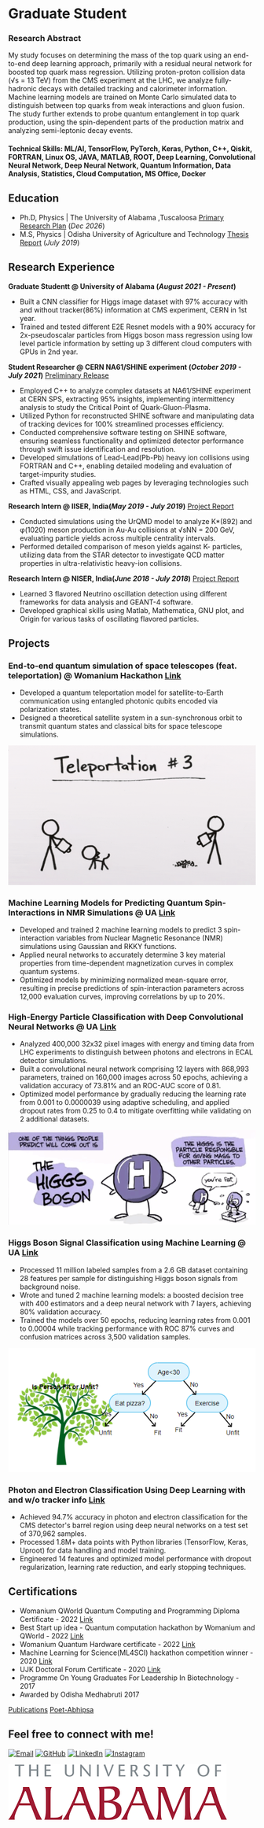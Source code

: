 # Graduate Student 


### Research Abstract 
My study focuses on determining the mass of the top quark using an end-to-end deep learning approach, primarily with a residual neural network for boosted top quark mass regression. Utilizing proton-proton collision data (√s = 13 TeV) from the CMS experiment at the LHC, we analyze fully-hadronic decays with detailed tracking and calorimeter information. Machine learning models are trained on Monte Carlo simulated data to distinguish between top quarks from weak interactions and gluon fusion. The study further extends to probe quantum entanglement in top quark production, using the spin-dependent parts of the production matrix and analyzing semi-leptonic decay events.

#### Technical Skills: ML/AI, TensorFlow, PyTorch, Keras, Python, C++, Qiskit, FORTRAN, Linux OS, JAVA, MATLAB, ROOT, Deep Learning, Convolutional Neural Network, Deep Neural Network, Quantum Information, Data Analysis, Statistics, Cloud Computation, MS Office, Docker

## Education
- Ph.D, Physics | The University of Alabama ,Tuscaloosa [Primary Research Plan](https://drive.google.com/file/d/1RRsIO2vIhgnPeQgKDPnwEc92JminMqJU/view?usp=sharing) (_Dec 2026_)			
- M.S, Physics	| Odisha University of Agriculture and Technology [Thesis Report](https://drive.google.com/file/d/1H5xK6hwNT2X3dFbX-xBKyLf0fzAcHjFq/view?usp=sharing) (_July 2019_)	 			        		

## Research Experience 
**Graduate Studentt @ University of Alabama (_August 2021 - Present_)** 
- Built a CNN classifier for Higgs image dataset with 97% accuracy with and without tracker(86%) information at CMS experiment, CERN in 1st year.
- Trained and tested different E2E Resnet models with a 90% accuracy for 2x-pseudoscalar particles from Higgs boson mass regression using low level particle information by setting up 3 different cloud computers with GPUs in 2nd year.
  
**Student Researcher @ CERN NA61/SHINE experiment (_October 2019 - July 2021_)** [Preliminary Release](https://indico.cern.ch/event/1048050/contributions/4403020/attachments/2261228/3840950/Collab_Release_Abhipsa(1).pdf)
- Employed C++ to analyze complex datasets at NA61/SHINE experiment at CERN SPS, extracting 95% insights, implementing intermittency analysis to study the Critical Point of Quark-Gluon-Plasma.
- Utilized Python for reconstructed SHINE software and manipulating data of tracking devices for 100% streamlined processes efficiency.
- Conducted comprehensive software testing on SHINE software, ensuring seamless functionality and optimized detector performance through swift issue identification and resolution.
- Developed simulations of Lead-Lead(Pb-Pb) heavy ion collisions using FORTRAN and C++, enabling detailed modeling and evaluation of target-impurity studies.
- Crafted visually appealing web pages by leveraging technologies such as HTML, CSS, and JavaScript.

**Research Intern @ IISER, India(_May 2019 - July 2019_)** [Project Report](https://drive.google.com/file/d/0B-xQ8sSxBLknZzEzMUxsb1JicksxbFh2WVBPUThxS0dScEtz/view?usp=sharing&resourcekey=0-opaBP2Dh5jMFLs-_yahnYw)
- Conducted simulations using the UrQMD model to analyze K*(892) and φ(1020) meson production in Au-Au collisions at √sNN = 200 GeV, evaluating particle yields across multiple centrality intervals.
- Performed detailed comparison of meson yields against K- particles, utilizing data from the STAR detector to investigate QCD matter properties in ultra-relativistic heavy-ion collisions.

**Research Intern @ NISER, India(_June 2018 - July 2018_)** [Project Report](https://drive.google.com/file/d/0B-xQ8sSxBLknQ0dmNmlzN1dUOUllaXFLZEVRSV91aVVvcmVB/view?usp=sharing&resourcekey=0-_gURPnwVPOKg7uKtcuqogg)
- Learned 3 flavored Neutrino oscillation detection using different frameworks for data analysis and GEANT-4 software.
- Developed graphical skills using Matlab, Mathematica, GNU plot, and Origin for various tasks of oscillating flavored particles.

## Projects
### End-to-end quantum simulation of space telescopes (feat. teleportation) @ Womanium Hackathon [Link](https://github.com/aviiacharya/Predict-the-orbit-of-the-James-Webb-space-telescope-with-a-quantum-algorithm---Herman-Kolden)
- Developed a quantum teleportation model for satellite-to-Earth communication using entangled photonic qubits encoded via polarization states.
- Designed a theoretical satellite system in a sun-synchronous orbit to transmit quantum states and classical bits for space telescope simulations.

![Quantum Teleportation](/assets/1489615804-teleportation.gif) 

### Machine Learning Models for Predicting Quantum Spin-Interactions in NMR Simulations @ UA [Link](https://github.com/aviiacharya/Machine-Learning-Models-for-Predicting-Quantum-Spin-Interactions-in-NMR-Simulations)
- Developed and trained 2 machine learning models to predict 3 spin-interaction variables from Nuclear Magnetic Resonance (NMR) simulations using Gaussian and RKKY functions.
- Applied neural networks to accurately determine 3 key material properties from time-dependent magnetization curves in complex quantum systems.
- Optimized models by minimizing normalized mean-square error, resulting in precise predictions of spin-interaction parameters across 12,000 evaluation curves, improving correlations by up to 20%.

### High-Energy Particle Classification with Deep Convolutional Neural Networks @ UA [Link](https://github.com/aviiacharya/High-Energy-Particle-Classification-with-Deep-Convolutional-Neural-Networks)
- Analyzed 400,000 32x32 pixel images with energy and timing data from LHC experiments to distinguish between photons and electrons in ECAL detector simulations.
- Built a convolutional neural network comprising 12 layers with 868,993 parameters, trained on 160,000 images across 50 epochs, achieving a validation accuracy of 73.81% and an ROC-AUC score of 0.81.
- Optimized model performance by gradually reducing the learning rate from 0.001 to 0.0000039 using adaptive scheduling, and applied dropout rates from 0.25 to 0.4 to mitigate overfitting while validating on 2 additional datasets.

![Higss boson gives mass to particles](/assets/higgs.png) 

### Higgs Boson Signal Classification using Machine Learning @ UA [Link](https://github.com/aviiacharya/Higgs-Boson-Signal-Classification-using-Machine-Learning)
- Processed 11 million labeled samples from a 2.6 GB dataset containing 28 features per sample for distinguishing Higgs boson signals from background noise.
- Wrote and tuned 2 machine learning models: a boosted decision tree with 400 estimators and a deep neural network with 7 layers, achieving 80% validation accuracy.
- Trained the models over 50 epochs, reducing learning rates from 0.001 to 0.00004 while tracking performance with ROC 87% curves and confusion matrices across 3,500 validation samples.

![Decision Tree](/assets/tree.png)

### Photon and Electron Classification Using Deep Learning with and w/o tracker info [Link](https://github.com/aviiacharya/Electron-and-Photon-classification-using-NNs-with-and-without-detector-tracker-info)
- Achieved 94.7% accuracy in photon and electron classification for the CMS detector's barrel region using deep neural networks on a test set of 370,962 samples.
- Processed 1.8M+ data points with Python libraries (TensorFlow, Keras, Uproot) for data handling and model training.
- Engineered 14 features and optimized model performance with dropout regularization, learning rate reduction, and early stopping techniques.

## Certifications
- Womanium QWorld Quantum Computing and Programming Diploma Certificate - 2022 [Link](https://drive.google.com/file/d/1DDVGa6TxbmjDut8Uch_jPUrhfRNx-uR3/view?usp=sharing)
- Best Start up idea - Quantum computation hackathon by Womanium and QWorld - 2022 [Link](https://drive.google.com/file/d/13fbQHcNHYj0iyE_Wb-hJT7Wt0q_lj4CZ/view?usp=sharing)
- Womanium Quantum Hardware certificate - 2022 [Link](https://drive.google.com/file/d/15695rNpmPpkebyJjMkrLu8QKu3ZIm6JL/view?usp=sharing)
- Machine Learning for Science(ML4SCI) hackathon competition winner - 2020 [Link](https://drive.google.com/file/d/12taMjlAhCvEpNNfQnwwI-rZ3mCw-akFe/view?usp=sharing)
- UJK Doctoral Forum Certificate - 2020 [Link](https://drive.google.com/file/d/1XoSNkWyYxhJqhaW2YJkfQ0106s8NEXEl/view?usp=sharing)
- Programme On Young Graduates For Leadership In Biotechnology - 2017 
- Awarded by Odisha Medhabruti 2017 

[Publications](https://www.researchgate.net/profile/Abhipsa-Acharya)
[Poet-Abhipsa](https://medium.com/@abhipsa_acharya)

## Feel free to connect with me!

[![Email](https://img.shields.io/badge/Email-D14836?style=flat-square&logo=gmail&logoColor=white)](mailto:aacharya1@crimson.ua.edu)
[![GitHub](https://img.shields.io/badge/GitHub-100000?style=flat-square&logo=github&logoColor=white)](https://github.com/aviiacharya)
[![LinkedIn](https://img.shields.io/badge/LinkedIn-0077B5?style=for-the-badge&logo=linkedin&logoColor=white)](https://www.linkedin.com/in/abhipsa-acharya-1abba71a4/)
[![Instagram](https://img.shields.io/badge/Instagram-E4405F?style=flat-square&logo=instagram&logoColor=white)](https://www.instagram.com/travel_with_abhipsa/)


![University of Alabama](/UALOGO.png) 





